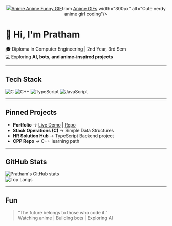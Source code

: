 <!-- Top Anime Nerd Banner -->
<p align="center">
  <img src=<div class="tenor-gif-embed" data-postid="15735770" data-share-method="host" data-aspect-ratio="0.959375" data-width="100%"><a href="https://tenor.com/view/anime-anime-funny-anime-computer-kawaii-gif-15735770">Anime Anime Funny GIF</a>from <a href="https://tenor.com/search/anime-gifs">Anime GIFs</a></div> <script type="text/javascript" async src="https://tenor.com/embed.js"></script> width="300px" alt="Cute nerdy anime girl coding"/>
</p>

# 👋 Hi, I'm Pratham  

🎓 Diploma in Computer Engineering | 2nd Year, 3rd Sem  
💻 Exploring **AI, bots, and anime-inspired projects**

---

##  Tech Stack
![C](https://img.shields.io/badge/C-00599C?style=flat&logo=c&logoColor=white) 
![C++](https://img.shields.io/badge/C++-00599C?style=flat&logo=c%2B%2B&logoColor=white) 
![TypeScript](https://img.shields.io/badge/TypeScript-007ACC?style=flat&logo=typescript&logoColor=white) 
![JavaScript](https://img.shields.io/badge/JavaScript-323330?style=flat&logo=javascript&logoColor=F7DF1E)

---

##  Pinned Projects
- **Portfolio** → [Live Demo](https://blackbitdev.netlify.app/) | [Repo](https://github.com/schrodingercats-sudo/portfolio)  
- **Stack Operations (C)** → Simple Data Structures  
- **HR Solution Hub** → TypeScript Backend project  
- **CPP Repo** → C++ learning path  

---

##  GitHub Stats
![Pratham's GitHub stats](https://github-readme-stats.vercel.app/api?username=schrodingercats-sudo&show_icons=true&theme=radical)  
![Top Langs](https://github-readme-stats.vercel.app/api/top-langs/?username=schrodingercats-sudo&layout=compact&theme=radical)

---

##  Fun
> “The future belongs to those who code it.”  
Watching anime | Building bots | Exploring AI  
